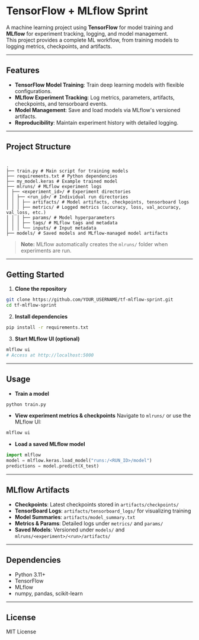 # TensorFlow + MLflow Sprint

A machine learning project using **TensorFlow** for model training and **MLflow** for experiment tracking, logging, and model management.  
This project provides a complete ML workflow, from training models to logging metrics, checkpoints, and artifacts.

---

## Features

- **TensorFlow Model Training**: Train deep learning models with flexible configurations.
- **MLflow Experiment Tracking**: Log metrics, parameters, artifacts, checkpoints, and tensorboard events.
- **Model Management**: Save and load models via MLflow's versioned artifacts.
- **Reproducibility**: Maintain experiment history with detailed logging.

---

## Project Structure

```

.
├── train.py # Main script for training models
├── requirements.txt # Python dependencies
├── my_model.keras # Example trained model
├── mlruns/ # MLflow experiment logs
│ ├── <experiment_id>/ # Experiment directories
│ │ ├── <run_id>/ # Individual run directories
│ │ │ ├── artifacts/ # Model artifacts, checkpoints, tensorboard logs
│ │ │ ├── metrics/ # Logged metrics (accuracy, loss, val_accuracy, val_loss, etc.)
│ │ │ ├── params/ # Model hyperparameters
│ │ │ ├── tags/ # MLflow tags and metadata
│ │ │ └── inputs/ # Input metadata
├── models/ # Saved models and MLflow-managed model artifacts

```

> **Note:** MLflow automatically creates the `mlruns/` folder when experiments are run.

---

## Getting Started

1. **Clone the repository**

```bash
git clone https://github.com/YOUR_USERNAME/tf-mlflow-sprint.git
cd tf-mlflow-sprint
```

2. **Install dependencies**

```bash
pip install -r requirements.txt
```

3. **Start MLflow UI (optional)**

```bash
mlflow ui
# Access at http://localhost:5000
```

---

## Usage

- **Train a model**

```bash
python train.py
```

- **View experiment metrics & checkpoints**
  Navigate to `mlruns/` or use the MLflow UI:

```bash
mlflow ui
```

- **Load a saved MLflow model**

```python
import mlflow
model = mlflow.keras.load_model("runs:/<RUN_ID>/model")
predictions = model.predict(X_test)
```

---

## MLflow Artifacts

- **Checkpoints**: Latest checkpoints stored in `artifacts/checkpoints/`
- **TensorBoard Logs**: `artifacts/tensorboard_logs/` for visualizing training
- **Model Summaries**: `artifacts/model_summary.txt`
- **Metrics & Params**: Detailed logs under `metrics/` and `params/`
- **Saved Models**: Versioned under `models/` and `mlruns/<experiment>/<run>/artifacts/`

---

## Dependencies

- Python 3.11+
- TensorFlow
- MLflow
- numpy, pandas, scikit-learn

---

## License

MIT License
